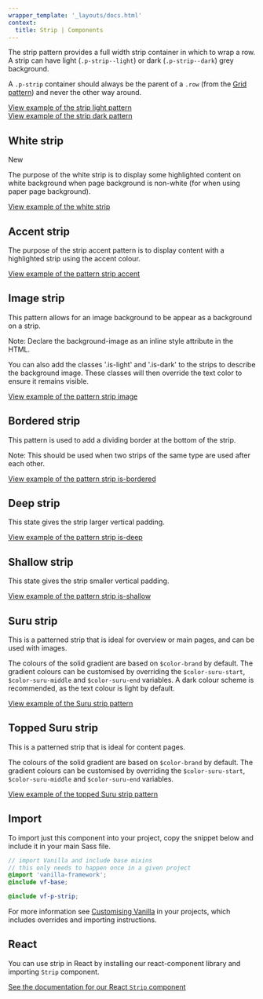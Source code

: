 ```yaml
---
wrapper_template: '_layouts/docs.html'
context:
  title: Strip | Components
---
```


The strip pattern provides a full width strip container in which to wrap a row. A strip can have light (`.p-strip--light`) or dark (`.p-strip--dark`) grey background.

A `.p-strip` container should always be the parent of a `.row` (from the [Grid pattern](/docs/patterns/grid/)) and never the other way around.

<div class="embedded-example"><a href="/docs/examples/patterns/strips/strips-light/" class="js-example">
View example of the strip light pattern
</a></div>

<div class="embedded-example"><a href="/docs/examples/patterns/strips/strips-dark/" class="js-example">
View example of the strip dark pattern
</a></div>

## White strip

<span class="p-status-label--positive">New</span>

The purpose of the white strip is to display some highlighted content on white background when page background is non-white (for when using paper page background).

<div class="embedded-example"><a href="/docs/examples/patterns/strips/white/" class="js-example">
View example of the white strip
</a></div>

## Accent strip

The purpose of the strip accent pattern is to display content with a
highlighted strip using the accent colour.

<div class="embedded-example"><a href="/docs/examples/patterns/strips/accent/" class="js-example">
View example of the pattern strip accent
</a></div>

## Image strip

This pattern allows for an image background to be appear as a background on a strip.

<div class="p-notification--information">
  <p class="p-notification__content">
    <span class="p-notification__title">Note:</span>
    <span class="p-notification__message">Declare the background-image as an inline style attribute in the HTML.</span>
  </p>
</div>

You can also add the classes '.is-light' and '.is-dark' to the strips to describe the background image.
These classes will then override the text color to ensure it remains visible.

<div class="embedded-example"><a href="/docs/examples/patterns/strips/image/" class="js-example">
View example of the pattern strip image
</a></div>

## Bordered strip

This pattern is used to add a dividing border at the bottom of the strip.

<div class="p-notification--information">
  <p class="p-notification__content">
    <span class="p-notification__title">Note:</span>
    <span class="p-notification__message">This should be used when two strips of the same type are used after each other.</span>
  </p>
</div>

<div class="embedded-example"><a href="/docs/examples/patterns/strips/is-bordered/" class="js-example">
View example of the pattern strip is-bordered
</a></div>

## Deep strip

This state gives the strip larger vertical padding.

<div class="embedded-example"><a href="/docs/examples/patterns/strips/deep/" class="js-example">
View example of the pattern strip is-deep
</a></div>

## Shallow strip

This state gives the strip smaller vertical padding.

<div class="embedded-example"><a href="/docs/examples/patterns/strips/shallow/" class="js-example">
View example of the pattern strip is-shallow
</a></div>

## Suru strip

This is a patterned strip that is ideal for overview or main pages, and can be used with images.

The colours of the solid gradient are based on `$color-brand` by default. The gradient colours can be customised by overriding the `$color-suru-start`, `$color-suru-middle` and `$color-suru-end` variables. A dark colour scheme is recommended, as the text colour is light by default.

<div class="embedded-example"><a href="/docs/examples/patterns/strips/suru/" class="js-example">
View example of the Suru strip pattern
</a></div>

## Topped Suru strip

This is a patterned strip that is ideal for content pages.

The colours of the solid gradient are based on `$color-brand` by default. The gradient colours can be customised by overriding the `$color-suru-start`, `$color-suru-middle` and `$color-suru-end` variables.

<div class="embedded-example"><a href="/docs/examples/patterns/strips/suru-topped/" class="js-example">
View example of the topped Suru strip pattern
</a></div>

## Import

To import just this component into your project, copy the snippet below and include it in your main Sass file.

```scss
// import Vanilla and include base mixins
// this only needs to happen once in a given project
@import 'vanilla-framework';
@include vf-base;

@include vf-p-strip;
```

For more information see [Customising Vanilla](/docs/customising-vanilla/) in your projects, which includes overrides and importing instructions.

## React

You can use strip in React by installing our react-component library and importing `Strip` component.

[See the documentation for our React `Strip` component](https://canonical.github.io/react-components/?path=/docs/strip--light-strip#strip)
